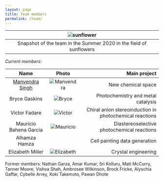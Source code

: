 ```yaml
---
layout: page
title: Team members 
permalink: /team/
---
```

|![sunflower](/_assets/sunflowers.JPG)|
|:--:|
|Snapshot of the team in the Summer 2020 in the field of sunflowers|


*Current members:*

|  Name            | Photo | Main project
:-----------------:|:-----:|-----------------:
[Manvendra Singh](https://www.linkedin.com/in/manvendra-singh-93538155/?originalSubdomain=in) | ![Manvendra](/_assets/manvendra.JPG) | New chemical space
Bryce Gaskins | ![Bryce](/_assets/bryce.JPG) | Photochemistry and metal catalysis
Victor Fadare |![Victor](/_assets/victor.JPG) | Chiral anion stereoinduction in photochemical reactions
Mauricio Bahena Garcia |![Mauricio](/_assets/mauricio.JPG) | Diastereoselective photochemical reactions
Alhamza Hamza | | Cell painting data generation
Elizabeth Miller |![Elizabeth](/_assets/elizabeth.JPG) | Crystal engineering

Former members: Nathan Garza, Amar Kumar, Sri Kolluru, Matt McCurry, Tanner Moore, Vishva Shah, Ambrosee Wilkinson, Brock Fricke, Alyschia Gaffar, Cybelle Arrey, Koki Takemoto, Pawan Dhote



